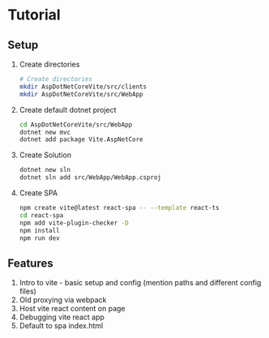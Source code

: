 # Tutorial

## Setup
1. Create directories
    ```bash
    # Create directories
    mkdir AspDotNetCoreVite/src/clients
    mkdir AspDotNetCoreVite/src/WebApp
    ```
1. Create default dotnet project
    ```bash
    cd AspDotNetCoreVite/src/WebApp
    dotnet new mvc
    dotnet add package Vite.AspNetCore
    ```
1. Create Solution
    ```bash
    dotnet new sln
    dotnet sln add src/WebApp/WebApp.csproj
    ```
1. Create SPA
    ```bash
    npm create vite@latest react-spa -- --template react-ts
    cd react-spa
    npm add vite-plugin-checker -D
    npm install
    npm run dev
    ```
    
## Features

1. Intro to vite - basic setup and config (mention paths and different config files)
1. Old proxying via webpack
1. Host vite react content on page
1. Debugging vite react app
1. Default to spa index.html